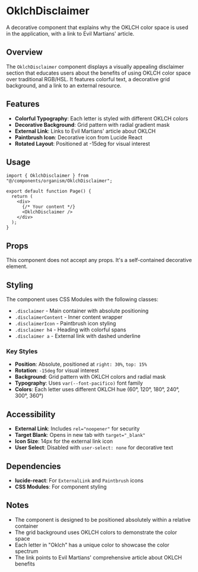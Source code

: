 # OklchDisclaimer

A decorative component that explains why the OKLCH color space is used in the application, with a link to Evil Martians' article.

## Overview

The `OklchDisclaimer` component displays a visually appealing disclaimer section that educates users about the benefits of using OKLCH color space over traditional RGB/HSL. It features colorful text, a decorative grid background, and a link to an external resource.

## Features

- **Colorful Typography**: Each letter is styled with different OKLCH colors
- **Decorative Background**: Grid pattern with radial gradient mask
- **External Link**: Links to Evil Martians' article about OKLCH
- **Paintbrush Icon**: Decorative icon from Lucide React
- **Rotated Layout**: Positioned at -15deg for visual interest

## Usage

```tsx
import { OklchDisclaimer } from "@/components/organism/OklchDisclaimer";

export default function Page() {
  return (
    <div>
      {/* Your content */}
      <OklchDisclaimer />
    </div>
  );
}
```

## Props

This component does not accept any props. It's a self-contained decorative element.

## Styling

The component uses CSS Modules with the following classes:

- `.disclaimer` - Main container with absolute positioning
- `.disclaimerContent` - Inner content wrapper
- `.disclaimerIcon` - Paintbrush icon styling
- `.disclaimer h4` - Heading with colorful spans
- `.disclaimer a` - External link with dashed underline

### Key Styles

- **Position**: Absolute, positioned at `right: 30%`, `top: 15%`
- **Rotation**: `-15deg` for visual interest
- **Background**: Grid pattern with OKLCH colors and radial mask
- **Typography**: Uses `var(--font-pacifico)` font family
- **Colors**: Each letter uses different OKLCH hue (60°, 120°, 180°, 240°, 300°, 360°)

## Accessibility

- **External Link**: Includes `rel="noopener"` for security
- **Target Blank**: Opens in new tab with `target="_blank"`
- **Icon Size**: 14px for the external link icon
- **User Select**: Disabled with `user-select: none` for decorative text

## Dependencies

- **lucide-react**: For `ExternalLink` and `Paintbrush` icons
- **CSS Modules**: For component styling

## Notes

- The component is designed to be positioned absolutely within a relative container
- The grid background uses OKLCH colors to demonstrate the color space
- Each letter in "Oklch" has a unique color to showcase the color spectrum
- The link points to Evil Martians' comprehensive article about OKLCH benefits
